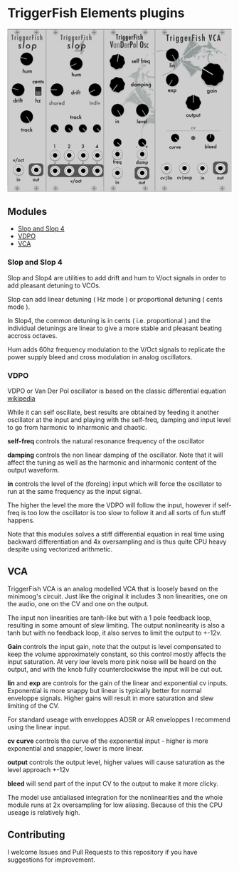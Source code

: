 
# TriggerFish Elements plugins

<img src="doc/modules.png" width="600">

## Modules
- [Slop and Slop 4](slop-and-slop-4)
- [VDPO](vdpo)
- [VCA](vca)


### Slop and Slop 4
Slop and Slop4 are utilities to add drift and hum to V/oct signals in order to add pleasant detuning to VCOs.

Slop can add linear detuning ( Hz mode ) or proportional detuning ( cents mode ).

In Slop4, the common detuning is in cents ( i.e. proportional ) and the individual detunings are linear to give a more stable and pleasant beating accross octaves.

Hum adds 60hz frequency modulation to the V/Oct signals to replicate the power supply bleed and cross modulation in analog oscillators.


### VDPO
VDPO or Van Der Pol oscillator is based on the classic differential equation [wikipedia](http://en.wikipedia.org/wiki/Van_der_Pol_oscillator)

While it can self oscillate, best results are obtained by feeding it another oscillator at the input and playing with the self-freq, damping and input level to go from harmonic to inharmonic and chaotic.

**self-freq** controls the natural resonance frequency of the oscillator

**damping** controls the non linear damping of the oscillator. Note that it will affect the tuning as well as the harmonic and inharmonic content of the output waveform.

**in** controls the level of the (forcing) input which will force the oscillator to run at the same frequency as the input signal.

The higher the level the more the VDPO will follow the input, however if self-freq is too low the oscillator is too slow to follow it and all sorts of fun stuff happens.

Note that this modules solves a stiff differential equation in real time using backward differentiation and 4x oversampling and is thus quite CPU heavy despite using vectorized arithmetic.

## VCA
TriggerFish VCA is an analog modelled VCA that is loosely based on the minimoog's circuit.
Just like the original it includes 3 non linearities, one on the audio, one on the CV and one on the output.

The input non linearities are tanh-like but with a 1 pole feedback loop, resulting in some amount of slew limiting. The output nonlinearity is also a tanh but with no feedback loop, it also serves to limit the output to +-12v.

**Gain** controls the input gain, note that the output is level compensated to keep the volume approximately constant, so this control mostly affects the input saturation.
At very low levels more pink noise will be heard on the output, and with the knob fully counterclockwise the input will be cut out.

**lin** and **exp** are controls for the gain of the linear and exponential cv inputs. 
Exponential is more snappy but linear is typically better for normal enveloppe signals. Higher gains will result in more saturation and slew limiting of the CV.

For standard useage with enveloppes ADSR or AR enveloppes I recommend using the linear input.

**cv curve** controls the curve of the exponential input - higher is more exponential and snappier, lower is more linear.

**output** controls the output level, higher values will cause saturation as the level approach +-12v

**bleed** will send part of the input CV to the output to make it more clicky.

The model use antialiased integration for the nonlinearities and the whole module runs at 2x oversampling for low aliasing. 
Because of this the CPU useage is relatively high.



## Contributing

I welcome Issues and Pull Requests to this repository if you have suggestions for improvement.

